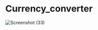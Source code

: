 # Currency_converter

![Screenshot (33)](https://github.com/ShashankZobb/Currency_converter/assets/51267124/083157b0-b763-4818-b1f7-6c6c9fff6492)
